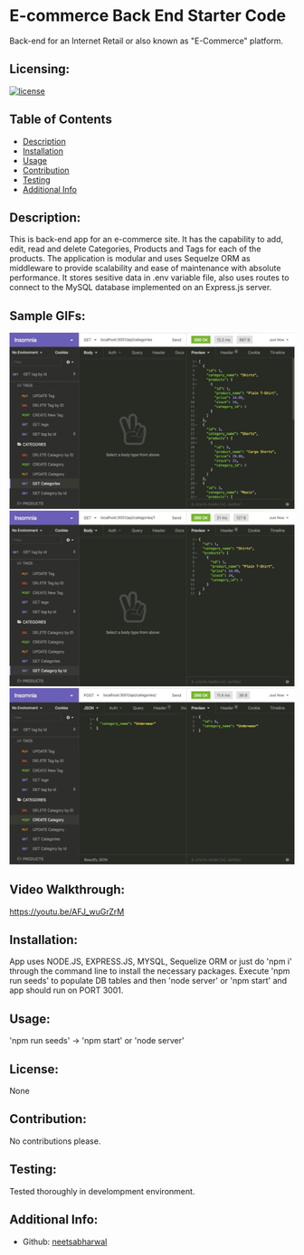 # E-commerce Back End Starter Code

Back-end for an Internet Retail or also known as "E-Commerce" platform. 

  ## Licensing:
  [![license](https://img.shields.io/badge/license-None-blue)](https://shields.io)

  ## Table of Contents 
  - [Description](#description)
  - [Installation](#installation)
  - [Usage](#usage)
  - [Contribution](#contribution)
  - [Testing](#testing)
  - [Additional Info](#additional-info)

  ## Description:
   This is back-end app for an e-commerce site. It has the capability to add, edit, read and delete Categories, Products and Tags for each of the products. The application is modular and uses Sequelze ORM as middleware to provide scalability and ease of maintenance with absolute performance. It stores sesitive data in .env variable file, also uses routes to connect to the MySQL database implemented on an Express.js server.
  
  ## Sample GIFs:
  <img src="./Assets/13-orm-homework-demo-01.gif">
  <img src="./Assets/13-orm-homework-demo-02.gif">
  <img src="./Assets/13-orm-homework-demo-03.gif">

  ## Video Walkthrough:
  https://youtu.be/AFJ_wuGrZrM
  
  ## Installation:
  App uses NODE.JS, EXPRESS.JS, MYSQL, Sequelize ORM or just do 'npm i' through the command line to install the necessary packages. Execute 'npm run seeds' to populate DB tables and then 'node server' or 'npm start' and app should run on PORT 3001.

  ## Usage:
  'npm run seeds' -> 'npm start' or 'node server'

  ## License:
  None

  ## Contribution:
  No contributions please.

  ## Testing:
  Tested thoroughly in develompment environment.
  
  ## Additional Info:
  - Github: [neetsabharwal](https://github.com/neetsabharwal)
